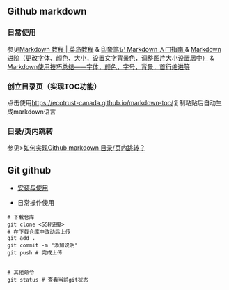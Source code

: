 ## Github markdown 
### 日常使用
参见[Markdown 教程 | 菜鸟教程](https://www.runoob.com/markdown/md-tutorial.html)  &   [印象笔记 Markdown 入门指南
](https://list.yinxiang.com/markdown/eef42447-db3f-48ee-827b-1bb34c03eb83.php) & [Markdown进阶（更改字体、颜色、大小，设置文字背景色，调整图片大小设置居中）](https://blog.csdn.net/heimu24/article/details/81189700)  &  [Markdown使用技巧总结——字体，颜色，字号，背景，首行缩进等](https://blog.csdn.net/u010177286/article/details/50358720)
### 创立目录页（实现TOC功能）
点击使用<https://ecotrust-canada.github.io/markdown-toc/>复制粘贴后自动生成markdown语言

### 目录/页内跳转
 

参见>[如何实现Github markdown 目录/页内跳转？](https://www.zhihu.com/question/58630229)

## Git github
+ [安装与使用](https://github.com/iMyGirl/Git-Github)

+ 日常操作使用
```
# 下载仓库
git clone <SSH链接>
# 在下载仓库中改动后上传
git add .
git commit -m "添加说明"
git push # 完成上传


# 其他命令
git status # 查看当前git状态

```
